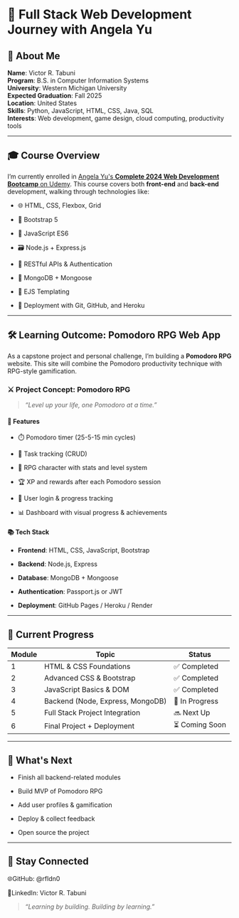 # 🧠 Full Stack Web Development Journey with Angela Yu

## 👤 About Me

**Name**: Victor R. Tabuni  
**Program**: B.S. in Computer Information Systems  
**University**: Western Michigan University  
**Expected Graduation**: Fall 2025  
**Location**: United States  
**Skills**: Python, JavaScript, HTML, CSS, Java, SQL  
**Interests**: Web development, game design, cloud computing, productivity tools

---

## 🎓 Course Overview

I’m currently enrolled in [Angela Yu's **Complete 2024 Web Development Bootcamp** on Udemy](https://www.udemy.com/course/the-complete-web-development-bootcamp/?couponCode=KEEPLEARNING). This course covers both **front-end** and **back-end** development, walking through technologies like:

- 🌐 HTML, CSS, Flexbox, Grid
    
- 🎨 Bootstrap 5
    
- 🧠 JavaScript ES6
    
- 🗃️ Node.js + Express.js
    
- 🔐 RESTful APIs & Authentication
    
- 💾 MongoDB + Mongoose
    
- 🧪 EJS Templating
    
- 🧠 Deployment with Git, GitHub, and Heroku
    

---

## 🛠 Learning Outcome: Pomodoro RPG Web App

As a capstone project and personal challenge, I’m building a **Pomodoro RPG** website. This site will combine the Pomodoro productivity technique with RPG-style gamification.

### ⚔️ Project Concept: Pomodoro RPG

> _“Level up your life, one Pomodoro at a time.”_

#### 🔧 Features

- ⏱️ Pomodoro timer (25-5-15 min cycles)
    
- 💾 Task tracking (CRUD)
    
- 🧙 RPG character with stats and level system
    
- 🏆 XP and rewards after each Pomodoro session
    
- 🔐 User login & progress tracking
    
- 📊 Dashboard with visual progress & achievements
    

#### 📚 Tech Stack

- **Frontend**: HTML, CSS, JavaScript, Bootstrap
    
- **Backend**: Node.js, Express
    
- **Database**: MongoDB + Mongoose
    
- **Authentication**: Passport.js or JWT
    
- **Deployment**: GitHub Pages / Heroku / Render
    

---

## 📅 Current Progress

|Module|Topic|Status|
|---|---|---|
|1|HTML & CSS Foundations|✅ Completed|
|2|Advanced CSS & Bootstrap|✅ Completed|
|3|JavaScript Basics & DOM|✅ Completed|
|4|Backend (Node, Express, MongoDB)|🔄 In Progress|
|5|Full Stack Project Integration|🔜 Next Up|
|6|Final Project + Deployment|⏳ Coming Soon|

---

## 🌱 What's Next

- Finish all backend-related modules
    
- Build MVP of Pomodoro RPG
    
- Add user profiles & gamification
    
- Deploy & collect feedback
    
- Open source the project
    

---

## 📌 Stay Connected

<a href="https://github.com/rfldn0" target="blank" style = "text-decoration: none;">🌐GitHub: @rfldn0 </a>

<a href="https://www.linkedin.com/in/victor-rifaldino-tabuni-14856628b/" target="blank" style = "text-decoration: none">💼LinkedIn: Victor R. Tabuni </a>
    
    

> _“Learning by building. Building by learning.”_
